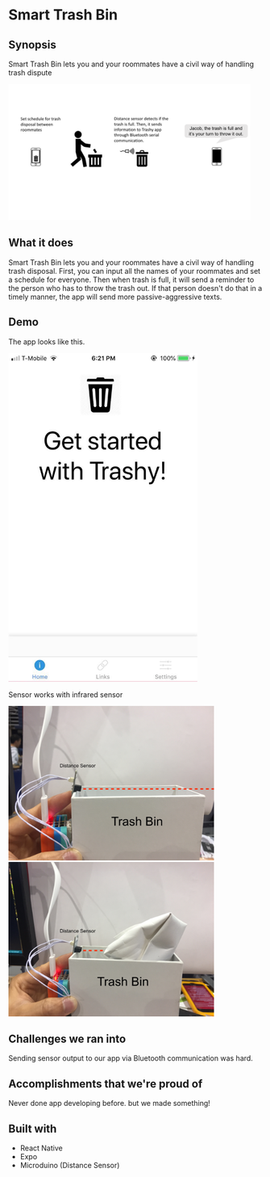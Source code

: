 # Smart Trash Bin

## Synopsis
Smart Trash Bin lets you and your roommates have a civil way of handling trash dispute

<img src="https://github.com/TheJacobKim/SDHacks2018/blob/master/Images/Smart%20Trash%20Bin.png" height="270" width="480">

## What it does
Smart Trash Bin lets you and your roommates have a civil way of handling trash disposal. 
First, you can input all the names of your roommates and set a schedule for everyone. Then when trash is full, it will send a reminder to the person who has to throw the trash out. If that person doesn't do that in a timely manner, the app will send more passive-aggressive texts.

## Demo
The app looks like this.


<img src="https://github.com/TheJacobKim/SDHacks2018/blob/master/Images/Homepage.jpg" height="651" width="375">

Sensor works with infrared sensor

<img src="https://github.com/TheJacobKim/SDHacks2018/blob/master/Images/trashyDemo0.JPG" height="306" width="408">
<img src="https://github.com/TheJacobKim/SDHacks2018/blob/master/Images/trashyDemo1.JPG" height="306" width="408">

## Challenges we ran into
Sending sensor output to our app via Bluetooth communication was hard.

## Accomplishments that we're proud of
Never done app developing before. but we made something!

## Built with
- React Native
- Expo
- Microduino (Distance Sensor)
